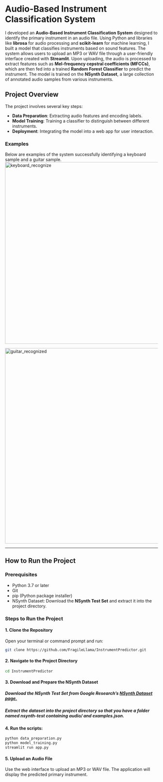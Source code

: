 # Audio-Based Instrument Classification System

I developed an **Audio-Based Instrument Classification System** designed to identify the primary instrument in an audio file. Using Python and libraries like **librosa** for audio processing and **scikit-learn** for machine learning, I built a model that classifies instruments based on sound features. The system allows users to upload an MP3 or WAV file through a user-friendly interface created with **Streamlit**. Upon uploading, the audio is processed to extract features such as **Mel-frequency cepstral coefficients (MFCCs)**, which are then fed into a trained **Random Forest Classifier** to predict the instrument. The model is trained on the **NSynth Dataset**, a large collection of annotated audio samples from various instruments.

## Project Overview
The project involves several key steps:
- **Data Preparation**: Extracting audio features and encoding labels.
- **Model Training**: Training a classifier to distinguish between different instruments.
- **Deployment**: Integrating the model into a web app for user interaction.

### Examples
Below are examples of the system successfully identifying a keyboard sample and a guitar sample.
<img width="598" alt="keyboard_recognize" src="https://github.com/user-attachments/assets/5bded447-3de2-44bd-b39c-330c81b227fc">

<img width="643" alt="guitar_recognized" src="https://github.com/user-attachments/assets/f3d23c99-5944-4d07-b737-6ce4c1752f00">

---

## How to Run the Project

### Prerequisites
- Python 3.7 or later
- Git
- pip (Python package installer)
- NSynth Dataset: Download the **NSynth Test Set** and extract it into the project directory.

### Steps to Run the Project

#### 1. Clone the Repository
Open your terminal or command prompt and run:

```bash
git clone https://github.com/FragileLlama/InstrumentPredictor.git
```

#### 2. Navigate to the Project Directory
```bash
cd InstrumentPredictor
```

#### 3. Download and Prepare the NSynth Dataset
##### Download the NSynth Test Set from Google Research’s [NSynth Dataset page.](https://magenta.tensorflow.org/datasets/nsynth#files)
##### Extract the dataset into the project directory so that you have a folder named nsynth-test containing audio/ and examples.json.

#### 4. Run the scripts:

```bash
python data_preparation.py
python model_training.py
streamlit run app.py
```

#### 5. Upload an Audio File
Use the web interface to upload an MP3 or WAV file. The application will display the predicted primary instrument.







